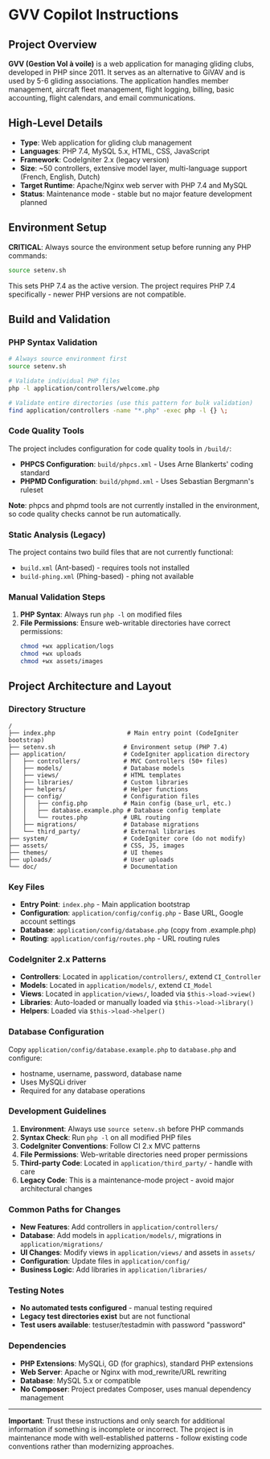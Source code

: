 # GVV Copilot Instructions

## Project Overview

**GVV (Gestion Vol à voile)** is a web application for managing gliding clubs, developed in PHP since 2011. It serves as an alternative to GiVAV and is used by 5-6 gliding associations. The application handles member management, aircraft fleet management, flight logging, billing, basic accounting, flight calendars, and email communications.

## High-Level Details

- **Type**: Web application for gliding club management
- **Languages**: PHP 7.4, MySQL 5.x, HTML, CSS, JavaScript
- **Framework**: CodeIgniter 2.x (legacy version)
- **Size**: ~50 controllers, extensive model layer, multi-language support (French, English, Dutch)
- **Target Runtime**: Apache/Nginx web server with PHP 7.4 and MySQL
- **Status**: Maintenance mode - stable but no major feature development planned

## Environment Setup

**CRITICAL**: Always source the environment setup before running any PHP commands:
```bash
source setenv.sh
```
This sets PHP 7.4 as the active version. The project requires PHP 7.4 specifically - newer PHP versions are not compatible.

## Build and Validation

### PHP Syntax Validation
```bash
# Always source environment first
source setenv.sh

# Validate individual PHP files
php -l application/controllers/welcome.php

# Validate entire directories (use this pattern for bulk validation)
find application/controllers -name "*.php" -exec php -l {} \;
```

### Code Quality Tools
The project includes configuration for code quality tools in `/build/`:

- **PHPCS Configuration**: `build/phpcs.xml` - Uses Arne Blankerts' coding standard
- **PHPMD Configuration**: `build/phpmd.xml` - Uses Sebastian Bergmann's ruleset

**Note**: phpcs and phpmd tools are not currently installed in the environment, so code quality checks cannot be run automatically.

### Static Analysis (Legacy)
The project contains two build files that are not currently functional:
- `build.xml` (Ant-based) - requires tools not installed
- `build-phing.xml` (Phing-based) - phing not available

### Manual Validation Steps
1. **PHP Syntax**: Always run `php -l` on modified files
2. **File Permissions**: Ensure web-writable directories have correct permissions:
   ```bash
   chmod +wx application/logs
   chmod +wx uploads
   chmod +wx assets/images
   ```

## Project Architecture and Layout

### Directory Structure
```
/
├── index.php                    # Main entry point (CodeIgniter bootstrap)
├── setenv.sh                   # Environment setup (PHP 7.4)
├── application/                # CodeIgniter application directory
│   ├── controllers/            # MVC Controllers (50+ files)
│   ├── models/                 # Database models
│   ├── views/                  # HTML templates
│   ├── libraries/              # Custom libraries
│   ├── helpers/                # Helper functions
│   ├── config/                 # Configuration files
│   │   ├── config.php          # Main config (base_url, etc.)
│   │   ├── database.example.php # Database config template
│   │   └── routes.php          # URL routing
│   ├── migrations/             # Database migrations
│   └── third_party/            # External libraries
├── system/                     # CodeIgniter core (do not modify)
├── assets/                     # CSS, JS, images
├── themes/                     # UI themes
├── uploads/                    # User uploads
└── doc/                        # Documentation
```

### Key Files
- **Entry Point**: `index.php` - Main application bootstrap
- **Configuration**: `application/config/config.php` - Base URL, Google account settings
- **Database**: `application/config/database.php` (copy from .example.php)
- **Routing**: `application/config/routes.php` - URL routing rules

### CodeIgniter 2.x Patterns
- **Controllers**: Located in `application/controllers/`, extend `CI_Controller`
- **Models**: Located in `application/models/`, extend `CI_Model`
- **Views**: Located in `application/views/`, loaded via `$this->load->view()`
- **Libraries**: Auto-loaded or manually loaded via `$this->load->library()`
- **Helpers**: Loaded via `$this->load->helper()`

### Database Configuration
Copy `application/config/database.example.php` to `database.php` and configure:
- hostname, username, password, database name
- Uses MySQLi driver
- Required for any database operations

### Development Guidelines

1. **Environment**: Always use `source setenv.sh` before PHP commands
2. **Syntax Check**: Run `php -l` on all modified PHP files
3. **CodeIgniter Conventions**: Follow CI 2.x MVC patterns
4. **File Permissions**: Web-writable directories need proper permissions
5. **Third-party Code**: Located in `application/third_party/` - handle with care
6. **Legacy Code**: This is a maintenance-mode project - avoid major architectural changes

### Common Paths for Changes
- **New Features**: Add controllers in `application/controllers/`
- **Database**: Add models in `application/models/`, migrations in `application/migrations/`
- **UI Changes**: Modify views in `application/views/` and assets in `assets/`
- **Configuration**: Update files in `application/config/`
- **Business Logic**: Add libraries in `application/libraries/`

### Testing Notes
- **No automated tests configured** - manual testing required
- **Legacy test directories exist** but are not functional
- **Test users available**: testuser/testadmin with password "password"

### Dependencies
- **PHP Extensions**: MySQLi, GD (for graphics), standard PHP extensions
- **Web Server**: Apache or Nginx with mod_rewrite/URL rewriting
- **Database**: MySQL 5.x or compatible
- **No Composer**: Project predates Composer, uses manual dependency management

---

**Important**: Trust these instructions and only search for additional information if something is incomplete or incorrect. The project is in maintenance mode with well-established patterns - follow existing code conventions rather than modernizing approaches.
